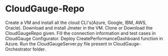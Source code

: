 # CloudGauge-Repo

Create a VM and install all the cloud CLI's(Azure, Google, IBM, AWS, Oracle).
Download and install Jmeter in the VM.
Clone or Download the CloudGaugeRepo given.
Fill the connection information and test cases in CloudGauge Configurator.
Deploy CreatePerformanceDashboard function in Azure.
Run the CloudGaugeServer.py file present in CloudGauge-Orchestrator folder.
